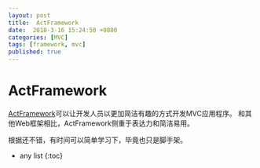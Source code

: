 ```yaml
---
layout: post
title:  ActFramework
date:  2018-3-16 15:24:50 +0800
categories: [MVC]
tags: [framework, mvc]
published: true
---
```



# ActFramework

[ActFramework](http://actframework.org/doc/index)可以让开发人员以更加简洁有趣的方式开发MVC应用程序。
和其他Web框架相比，ActFramework侧重于表达力和简洁易用。

根据还不错，有时间可以简单学习下，毕竟也只是脚手架。

* any list
{:toc}

